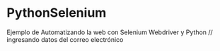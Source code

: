 # PythonSelenium
Ejemplo de Automatizando la web con Selenium Webdriver y Python // ingresando datos del correo electrónico
